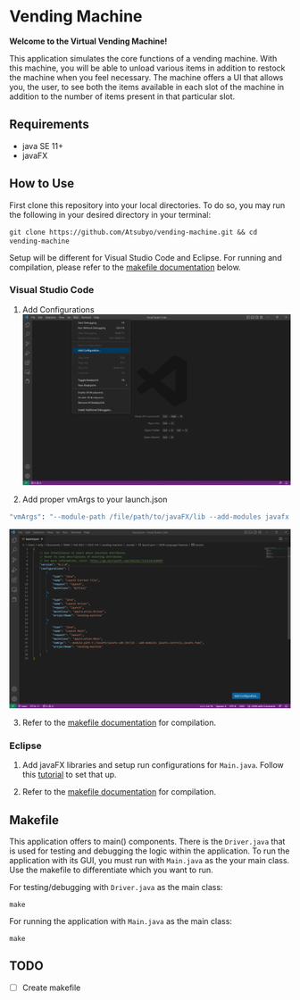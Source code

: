 # Vending Machine

**Welcome to the Virtual Vending Machine!**

This application simulates the core functions of a vending machine. With this machine, you will be able to unload various items in addition to restock the machine when you feel necessary. The machine offers a UI that allows you, the user, to see both the items available in each slot of the machine in addition to the number of items present in that particular slot.

## Requirements

- java SE 11+
- javaFX

## How to Use

First clone this repository into your local directories. To do so, you may run the following in your desired directory in your terminal:
```
git clone https://github.com/Atsubyo/vending-machine.git && cd vending-machine
```

Setup will be different for Visual Studio Code and Eclipse. For running and compilation, please refer to the [makefile documentation](#makefile) below.

### Visual Studio Code

1. Add Configurations
![add_config](./MD_Images/vscode_add_config.PNG)

2. Add proper vmArgs to your launch.json

```sh
"vmArgs": "--module-path /file/path/to/javaFX/lib --add-modules javafx.controls,javafx.fxml"
```

![vmArgs](./MD_Images/vmArgs.PNG)

3. Refer to the [makefile documentation](#makefile) for compilation.

### Eclipse

1. Add javaFX libraries and setup run configurations for `Main.java`. Follow this [tutorial](https://youtu.be/bk28ytggz7E) to set that up.

2. Refer to the [makefile documentation](#makefile) for compilation.

## Makefile

This application offers to main() components. There is the `Driver.java` that is used for testing and debugging the logic within the application. To run the application with its GUI, you must run with `Main.java` as the your main class. Use the makefile to differentiate which you want to run.

For testing/debugging with `Driver.java` as the main class:

```
make 
```

For running the application with `Main.java` as the main class:

```
make
```

## TODO

- [ ] Create makefile

